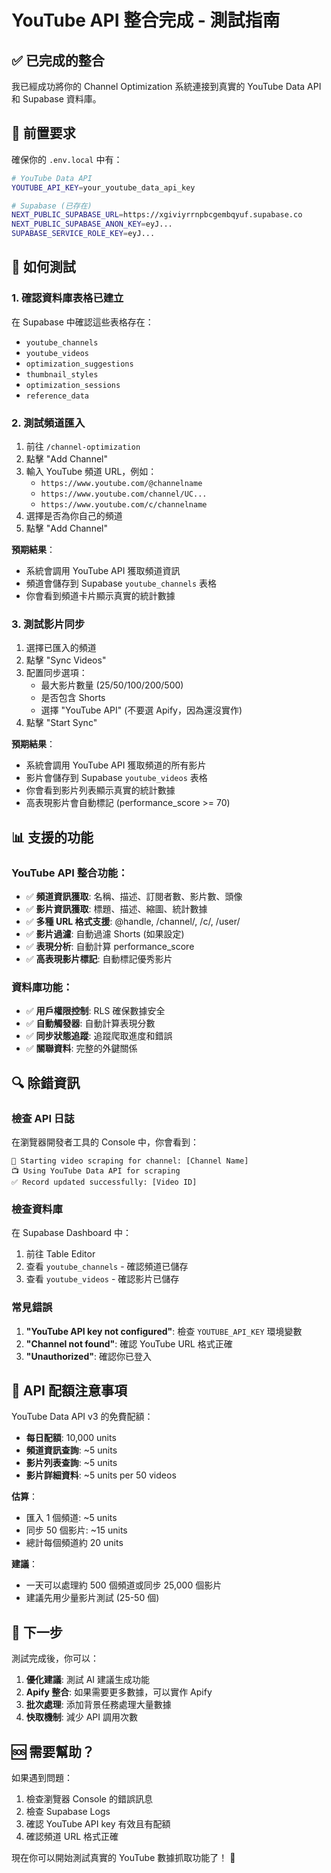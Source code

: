 # YouTube API 整合完成 - 測試指南

## ✅ 已完成的整合

我已經成功將你的 Channel Optimization 系統連接到真實的 YouTube Data API 和 Supabase 資料庫。

## 🔑 前置要求

確保你的 `.env.local` 中有：
```bash
# YouTube Data API
YOUTUBE_API_KEY=your_youtube_data_api_key

# Supabase (已存在)
NEXT_PUBLIC_SUPABASE_URL=https://xgiviyrrnpbcgembqyuf.supabase.co
NEXT_PUBLIC_SUPABASE_ANON_KEY=eyJ...
SUPABASE_SERVICE_ROLE_KEY=eyJ...
```

## 🚀 如何測試

### 1. 確認資料庫表格已建立
在 Supabase 中確認這些表格存在：
- `youtube_channels`
- `youtube_videos`  
- `optimization_suggestions`
- `thumbnail_styles`
- `optimization_sessions`
- `reference_data`

### 2. 測試頻道匯入
1. 前往 `/channel-optimization`
2. 點擊 "Add Channel" 
3. 輸入 YouTube 頻道 URL，例如：
   - `https://www.youtube.com/@channelname`
   - `https://www.youtube.com/channel/UC...`
   - `https://www.youtube.com/c/channelname`
4. 選擇是否為你自己的頻道
5. 點擊 "Add Channel"

**預期結果**：
- 系統會調用 YouTube API 獲取頻道資訊
- 頻道會儲存到 Supabase `youtube_channels` 表格
- 你會看到頻道卡片顯示真實的統計數據

### 3. 測試影片同步
1. 選擇已匯入的頻道
2. 點擊 "Sync Videos"
3. 配置同步選項：
   - 最大影片數量 (25/50/100/200/500)
   - 是否包含 Shorts
   - 選擇 "YouTube API" (不要選 Apify，因為還沒實作)
4. 點擊 "Start Sync"

**預期結果**：
- 系統會調用 YouTube API 獲取頻道的所有影片
- 影片會儲存到 Supabase `youtube_videos` 表格
- 你會看到影片列表顯示真實的統計數據
- 高表現影片會自動標記 (performance_score >= 70)

## 📊 支援的功能

### YouTube API 整合功能：
- ✅ **頻道資訊獲取**: 名稱、描述、訂閱者數、影片數、頭像
- ✅ **影片資訊獲取**: 標題、描述、縮圖、統計數據
- ✅ **多種 URL 格式支援**: @handle, /channel/, /c/, /user/
- ✅ **影片過濾**: 自動過濾 Shorts (如果設定)
- ✅ **表現分析**: 自動計算 performance_score
- ✅ **高表現影片標記**: 自動標記優秀影片

### 資料庫功能：
- ✅ **用戶權限控制**: RLS 確保數據安全
- ✅ **自動觸發器**: 自動計算表現分數
- ✅ **同步狀態追蹤**: 追蹤爬取進度和錯誤
- ✅ **關聯資料**: 完整的外鍵關係

## 🔍 除錯資訊

### 檢查 API 日誌
在瀏覽器開發者工具的 Console 中，你會看到：
```
🚀 Starting video scraping for channel: [Channel Name]
📺 Using YouTube Data API for scraping
✅ Record updated successfully: [Video ID]
```

### 檢查資料庫
在 Supabase Dashboard 中：
1. 前往 Table Editor
2. 查看 `youtube_channels` - 確認頻道已儲存
3. 查看 `youtube_videos` - 確認影片已儲存

### 常見錯誤
1. **"YouTube API key not configured"**: 檢查 `YOUTUBE_API_KEY` 環境變數
2. **"Channel not found"**: 確認 YouTube URL 格式正確
3. **"Unauthorized"**: 確認你已登入

## 🎯 API 配額注意事項

YouTube Data API v3 的免費配額：
- **每日配額**: 10,000 units
- **頻道資訊查詢**: ~5 units  
- **影片列表查詢**: ~5 units
- **影片詳細資料**: ~5 units per 50 videos

**估算**：
- 匯入 1 個頻道: ~5 units
- 同步 50 個影片: ~15 units
- 總計每個頻道約 20 units

**建議**：
- 一天可以處理約 500 個頻道或同步 25,000 個影片
- 建議先用少量影片測試 (25-50 個)

## 🔄 下一步

測試完成後，你可以：
1. **優化建議**: 測試 AI 建議生成功能
2. **Apify 整合**: 如果需要更多數據，可以實作 Apify
3. **批次處理**: 添加背景任務處理大量數據
4. **快取機制**: 減少 API 調用次數

## 🆘 需要幫助？

如果遇到問題：
1. 檢查瀏覽器 Console 的錯誤訊息
2. 檢查 Supabase Logs
3. 確認 YouTube API key 有效且有配額
4. 確認頻道 URL 格式正確

現在你可以開始測試真實的 YouTube 數據抓取功能了！ 🎉
